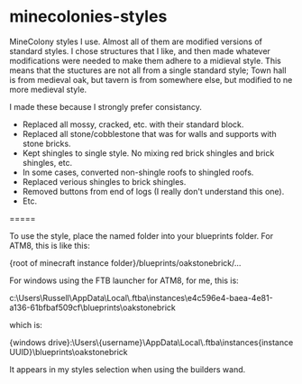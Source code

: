 # minecolonies-styles

MineColony styles I use.  Almost all of them are modified versions of standard styles.  I chose structures that I like, and then made whatever modifications were needed to make them adhere to a midieval style.  This means that the stuctures are not all from a single standard style;  Town hall is from medieval oak, but tavern is from somewhere else, but modified to ne more medieval style.

I made these because I strongly prefer consistancy.

- Replaced all mossy, cracked, etc. with their standard block.
- Replaced all stone/cobblestone that was for walls and supports with stone bricks.
- Kept shingles to single style.  No mixing red brick shingles and brick shingles, etc.
- In some cases, converted non-shingle roofs to shingled roofs.
- Replaced verious shingles to brick shingles.
- Removed buttons from end of logs (I really don't understand this one).
- Etc.

=====

To use the style, place the named folder into your blueprints folder.  For ATM8, this is like this:

{root of minecraft instance folder}/blueprints/oakstonebrick/...

For windows using the FTB launcher for ATM8, for me, this is:

c:\Users\Russell\AppData\Local\\.ftba\instances\e4c596e4-baea-4e81-a136-61bfbaf509cf\blueprints\oakstonebrick

which is:

{windows drive}:\Users\\{username}\AppData\Local\\.ftba\instances\{instance UUID}\blueprints\oakstonebrick

It appears in my styles selection when using the builders wand.
